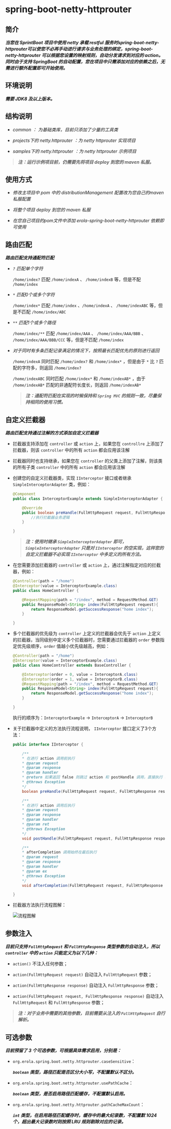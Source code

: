 # spring-boot-netty-httprouter


## 简介

***当您在 SprintBoot 项目中使用 netty 承载 restful 服务时spring-boot-netty-httprouter可以使您不必再手动进行请求与业务处理的绑定，spring-boot-netty-httprouter 可以根据您设置的映射规则，自动分发请求到对应的 action。同时由于支持 SpringBoot 的自动配置，您在项目中只需添加对应的依赖之后，无需进行额外配置即可开始使用。***


## 环境说明

***需要 JDK8 及以上版本。***


## 结构说明

- *common ： 为基础类库，目前只添加了少量的工具类*

- *projects下的 netty.httprouter ：为 netty httprouter 实现项目*

- *samples下的 netty.httprouter ：为 netty httprouter 示例项目*

> ***注：运行示例项目前，仍需要先将项目 deploy 到您的 maven 私服。***


## 使用方式

- *修改主项目中 pom 中的 distributionManagement 配置改为您自己的maven私服配置*

- *将整个项目 deploy 到您的 maven 私服*

- *在您自己项目的pom文件中添加 erola-spring-boot-netty-httprouter 依赖即可使用*
  

## 路由匹配

***路由匹配支持通配符匹配***

- *`?` 匹配单个字符*
  
    `/home/index?` 匹配 `/home/indexA` 、 `/home/indexB` 等，但是不配 `/home/index`

- *`*` 匹配0个或多个字符*

    `/home/index*` 匹配 `/home/index` 、`/home/indexA` 、 `/home/indexABC` 等，但是不匹配 `/home/index/ABC`

- *`**` 匹配1个或多个路径*

    `/home/index/**` 匹配 `/home/index/AAA` 、 `/home/index/AAA/BBB` 、 `/home/index/AAA/BBB/CCC` 等，但是不匹配 `/home/index`
  
- *对于同时有多条匹配记录满足的情况下，按照最长匹配优先的原则进行返回*

    `/home/indexA` 同时匹配 `/home/index?` 和 `/home/index*` ，但是由于 `*` 比 `?` 匹配的字符多，则返回 `/home/index?`

    `/home/indexABC` 同时匹配 `/home/index*` 和 `/home/indexAB*` ，由于 `/home/indexAB*` 匹配的非通配符长度长，则返回 `/home/indexAB*`
  
   > ***注：通配符匹配在实现的时候保持和 `Spring MVC` 的规则一致，尽量保持相同的使用习惯。***


## 自定义拦截器

***路由匹配支持通过注解的方式添加自定义拦截器***

- 拦截器支持添加在 `controller` 或 `action` 上，如果您在 `controllre` 上添加了拦截器，则该 `controller` 中的所有 `action` 都会应用该注解

- 拦截器同时也支持继承，如果您在 `controller` 的父类上添加了注解，则该类的所有子类 `controller` 中的所有 `action` 都会应用该注解

- 创建您的自定义拦截器类，实现 `IInterceptor` 接口或者继承 `SimpleInterceptorAdapter` 类，例如：

    ```java
    @Component
    public class InterceptorExample extends SimpleInterceptorAdapter {

        @Override
        public boolean preHandle(FullHttpRequest request, FullHttpResponse response, Method handler) throws Exception {
            //执行拦截器业务逻辑
        }

    }
    ```

    > ***注：使用时继承 `SimpleInterceptorAdapter` 即可， `SimpleInterceptorAdapter` 只是对 `IInterceptor` 的空实现，这样您的自定义拦截器不必实现 `IInterceptor` 中多定义的所有方法。***

- 在您需要添加拦截器的 `controller` 或 `action` 上，通过注解指定对应的拦截器，例如：

    ```java
    @Controller(path = "/home")
    @Interceptor(value = InterceptorExample.class)
    public class HomeController {

        @RequestMapping(path = "/index", method = RequestMethod.GET)
        public ResponseModel<String> index(FullHttpRequest request){
            return ResponseModel.getSuccessResponse("home index");
        }

    }
    ```
- 多个拦截器的优先级为 `controller` 上定义的拦截器会优先于 `action` 上定义的拦截器，当同级别中定义多个拦截器时，您需要通过拦截器的 `order` 参数指定优先级顺序，`order` 值越小优先级越高，例如：

    ```java
    @Controller(path = "/home")
    @Interceptor(value = InterceptorExample.class)
    public class HomeController extends BaseController {

        @Interceptor(order = 0, value = InterceptorA.class)
        @Interceptor(order = 1, value = InterceptorB.class)
        @RequestMapping(path = "/index", method = RequestMethod.GET)
        public ResponseModel<String> index(FullHttpRequest request){
            return ResponseModel.getSuccessResponse("home index");
        }

    }
    ```
    执行的顺序为：`InterceptorExample` -> `InterceptorA` -> `InterceptorB`

- 关于拦截器中定义的方法执行流程说明， `IInterceptor` 接口定义了3个方法：

    ```java
    public interface IInterceptor {

        /**
        * 在进行 action 调用前执行
        * @param request
        * @param response
        * @param handler
        * @return 如果返回 false 则跳过 action 和 postHandle 调用，直接执行 afterCompletion
        * @throws Exception
        */
        boolean preHandle(FullHttpRequest request, FullHttpResponse response, Method handler)throws Exception;

        /**
        * 在进行 action 调用后执行
        * @param request
        * @param response
        * @param handler
        * @param ret
        * @throws Exception
        */
        void postHandle(FullHttpRequest request, FullHttpResponse response, Method handler, Object ret)throws Exception;

        /**
        * afterCompletion 调用始终在最后执行
        * @param request
        * @param response
        * @param handler
        * @param ex
        * @throws Exception
        */
        void afterCompletion(FullHttpRequest request, FullHttpResponse response, Method handler, Exception ex)throws Exception;

    }
    ```

- 拦截器方法执行流程图解：

    ![流程图解](spring/boot/projects/netty/httprouter/interceptorflow.png)


## 参数注入

***目前只支持 `FullHttpRequest` 和 `FullHttpResponse` 类型参数的自动注入，所以 `controller` 中的 `action` 只能定义为以下几种：***

- `action()` 不注入任何参数；

- `action(FullHttpRequest request)` 自动注入 `FullHttpRequest` 参数；

- `action(FullHttpResponse response)` 自动注入 `FullHttpResponse` 参数；

- `action(FullHttpRequest request, FullHttpResponse response)` 自动注入 `FullHttpRequest` 和 `FullHttpResponse` 参数；

> ***注：对于业务中需要的其他参数，目前需要从注入的 `FullHttpRequest` 自行解析。***


## 可选参数

***目前预留了 3 个可选参数，可根据具体需求启用，分别是：***

- `org.erola.spring.boot.netty.httprouter.caseSensitive`：

    ***`boolean` 类型，路径匹配是否区分大小写，不配置默认不区分。***

- `org.erola.spring.boot.netty.httprouter.usePathCache`：

    ***`boolean` 类型，是否启用路径匹配缓存，不配置默认启用。***

- `org.erola.spring.boot.netty.httprouter.pathCacheMaxCount`：

    ***`int` 类型，在启用路径匹配缓存时，缓存中的最大纪录数，不配置默 1024 个，超出最大记录数时则按照 LRU 规则剔除对应的记录。***
